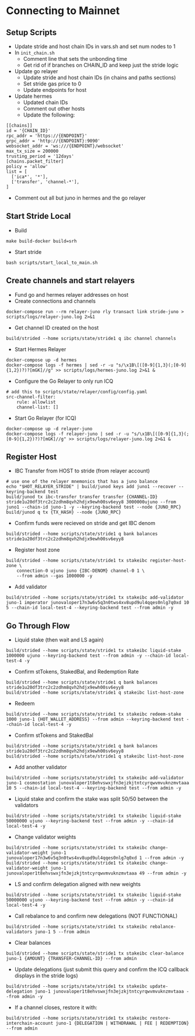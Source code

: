 # Connecting to Mainnet
## Setup Scripts
* Update stride and host chain IDs in vars.sh and set num nodes to 1
* In `init_chain.sh`
    * Comment line that sets the unbonding time
    * Get rid of if branches on CHAIN_ID and keep just the stride logic
* Update go relayer
    * Update stride and host chain IDs (in chains and paths sections)
    * Set stride gas price to 0
    * Update endpoints for host
* Update hermes 
    * Updated chain IDs
    * Comment out other hosts
    * Update the following:
```
[[chains]]
id = '{CHAIN_ID}'
rpc_addr = 'https://{ENDPOINT}'
grpc_addr = 'http://{ENDPOINT}:9090'
websocket_addr = 'ws:///{ENDPOINT}/websocket'
max_tx_size = 200000
trusting_period = '12days'
[chains.packet_filter]
policy = 'allow'
list = [
  ['ica*', '*'],
  ['transfer', 'channel-*'],
]
```
* Comment out all but juno in hermes and the go relayer
## Start Stride Local
* Build
```
make build-docker build=srh
```
* Start stride
```
bash scripts/start_local_to_main.sh
```
## Create channels and start relayers
* Fund go and hermes relayer addresses on host
* Create connections and channels
```
docker-compose run --rm relayer-juno rly transact link stride-juno > scripts/logs/relayer-juno.log 2>&1
```
* Get channel ID created on the host
```
build/strided --home scripts/state/stride1 q ibc channel channels 
```
* Start Hermes Relayer
```
docker-compose up -d hermes
docker-compose logs -f hermes | sed -r -u "s/\x1B\[([0-9]{1,3}(;[0-9]{1,2})?)?[mGK]//g" >> scripts/logs/hermes-juno.log 2>&1 &
```
* Configure the Go Relayer to only run ICQ
```
# add this to scripts/state/relayer/config/config.yaml
src-channel-filter:
    rule: allowlist
    channel-list: []
```
* Start Go Relayer (for ICQ)
```
docker-compose up -d relayer-juno
docker-compose logs -f relayer-juno | sed -r -u "s/\x1B\[([0-9]{1,3}(;[0-9]{1,2})?)?[mGK]//g" >> scripts/logs/relayer-juno.log 2>&1 &
```
## Register Host
* IBC Transfer from HOST to stride (from relayer account)
```
# use one of the relayer mnemonics that has a juno balance
echo "$HOT_RELAYER_STRIDE" | build/junod keys add juno1 --recover --keyring-backend test 
build/junod tx ibc-transfer transfer transfer {CHANNEL-ID} stride1u20df3trc2c2zdhm8qvh2hdjx9ewh00sv6eyy8 3000000ujuno --from juno1 --chain-id juno-1 -y --keyring-backend test --node {JUNO_RPC}
build/junod q tx {TX_HASH} --node {JUNO_RPC}
```
* Confirm funds were recieved on stride and get IBC denom
```
build/strided --home scripts/state/stride1 q bank balances stride1u20df3trc2c2zdhm8qvh2hdjx9ewh00sv6eyy8
```
* Register host zone
```
build/strided --home scripts/state/stride1 tx stakeibc register-host-zone \
    connection-0 ujuno juno {IBC-DENOM} channel-0 1 \
    --from admin --gas 1000000 -y
```
* Add validator
```
build/strided --home scripts/state/stride1 tx stakeibc add-validator juno-1 imperator junovaloper17n3w6v5q3n0tws4xv8upd9ul4qqes0nlg7q0xd 10 5 --chain-id local-test-4 --keyring-backend test --from admin -y
```
## Go Through Flow
* Liquid stake (then wait and LS again)
```
build/strided --home scripts/state/stride1 tx stakeibc liquid-stake 1000000 ujuno --keyring-backend test --from admin -y --chain-id local-test-4 -y
```
* Confirm stTokens, StakedBal, and Redemption Rate
```
build/strided --home scripts/state/stride1 q bank balances stride1u20df3trc2c2zdhm8qvh2hdjx9ewh00sv6eyy8
build/strided --home scripts/state/stride1 q stakeibc list-host-zone
```
* Redeem
```
build/strided --home scripts/state/stride1 tx stakeibc redeem-stake 1000 juno-1 {HOT_WALLET_ADDRESS} --from admin --keyring-backend test --chain-id local-test-4 -y
```
* Confirm stTokens and StakedBal
```
build/strided --home scripts/state/stride1 q bank balances stride1u20df3trc2c2zdhm8qvh2hdjx9ewh00sv6eyy8
build/strided --home scripts/state/stride1 q stakeibc list-host-zone
```
* Add another validator
```
build/strided --home scripts/state/stride1 tx stakeibc add-validator juno-1 cosmostation junovaloper1t8ehvswxjfn3ejzkjtntcyrqwvmvuknzmvtaaa 10 5 --chain-id local-test-4 --keyring-backend test --from admin -y
```
* Liquid stake and confirm the stake was split 50/50 between the validators
```
build/strided --home scripts/state/stride1 tx stakeibc liquid-stake 50000000 ujuno --keyring-backend test --from admin -y --chain-id local-test-4 -y
```
* Change validator weights
```
build/strided --home scripts/state/stride1 tx stakeibc change-validator-weight juno-1 junovaloper17n3w6v5q3n0tws4xv8upd9ul4qqes0nlg7q0xd 1 --from admin -y
build/strided --home scripts/state/stride1 tx stakeibc change-validator-weight juno-1 junovaloper1t8ehvswxjfn3ejzkjtntcyrqwvmvuknzmvtaaa 49 --from admin -y
```
* LS and confirm delegation aligned with new weights
```
build/strided --home scripts/state/stride1 tx stakeibc liquid-stake 50000000 ujuno --keyring-backend test --from admin -y --chain-id local-test-4 -y
```
* Call rebalance to and confirm new delegations (NOT FUNCTIONAL)
```
build/strided --home scripts/state/stride1 tx stakeibc rebalance-validators juno-1 5 --from admin
```
* Clear balances
```
build/strided --home scripts/state/stride1 tx stakeibc clear-balance juno-1 {AMOUNT} {TRANSFER-CHANNEL-ID} --from admin
```
* Update delegations (just submit this query and confirm the ICQ callback displays in the stride logs)
```
build/strided --home scripts/state/stride1 tx stakeibc update-delegation juno-1 junovaloper1t8ehvswxjfn3ejzkjtntcyrqwvmvuknzmvtaaa --from admin -y
```
* If a channel closes, restore it with:
```
build/strided --home scripts/state/stride1 tx stakeibc restore-interchain-account juno-1 {DELEGATION | WITHDRAWAL | FEE | REDEMPTION} --from admin
```
